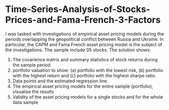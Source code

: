 # Time-Series-Analysis-of-Stocks-Prices-and-Fama-French-3-Factors
I was tasked with investigations of empirical asset pricing models during the periods overlapping the geopolitical conflict between Russia and Ukraine. In particular, the CAPM and Fama French asset pricing model is the subject of the investigations.
The sample include 05 stocks.
The solution shows:
1. The covarience matrix and summary statistics of stock returns during the sample period
2. portfolio valuation to show: (a) portfolio with the lowest risk, (b) portfolio with the highest return and (c) portfolio with the highest sharpe ratio.
3. Data points and the estimated regression line.
4. The empirical asset pricing models for the entire sample (portfolio), visualise the results
5. Validity of the asset pricing models for a single stocks and for the whole data sample